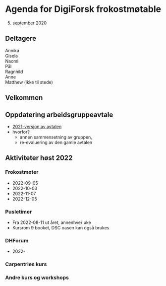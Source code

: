 # Agenda for DigiForsk frokostmøtable

5. september 2020

## Deltagere

Annika  
Gisela  
Naomi  
Pål  
Ragnhild  
Anne  
Matthew (ikke til stede)  

## Velkommen

## Oppdatering arbeidsgruppeavtale

- [2021-versjon av avtalen](ag-avtale/avtale_2021.md)
- hvorfor?
  - annen sammensetning av gruppen,
  - re-evaluering av den gamle avtalen

## Aktiviteter høst 2022

### Frokostmøter

- 2022-09-05
- 2022-10-03
- 2022-11-07
- 2022-12-05

### Pusletimer

- Fra 2022-08-11 ut året, annenhver uke
- Kursrom 9 booket, DSC oasen kan også brukes

### DHForum

- 2022-

### Carpentries kurs

### Andre kurs og workshops
